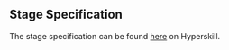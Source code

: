 ## Stage Specification

The stage specification can be found [here](https://hyperskill.org/projects/81/stages/449/implement) on Hyperskill. 